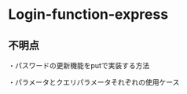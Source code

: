 # Login-function-express

<h2>不明点</h2>
<p>・パスワードの更新機能をputで実装する方法</p>
<p>・パラメータとクエリパラメータそれぞれの使用ケース</p>